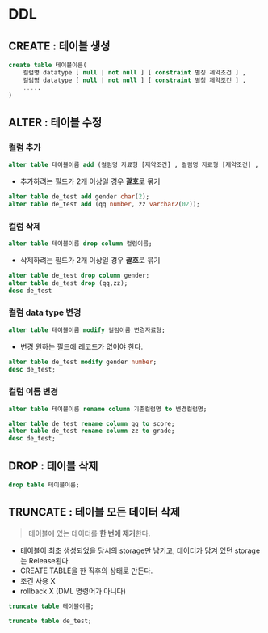 # DDL

## CREATE : 테이블 생성
```sql
create table 테이블이름(
	컬럼명 datatype [ null | not null ] [ constraint 별칭 제약조건 ] ,
	컬럼명 datatype [ null | not null ] [ constraint 별칭 제약조건 ] ,
	.....
)
```

## ALTER : 테이블 수정

### 컬럼 추가
```sql
alter table 테이블이름 add (컬럼명 자료형 [제약조건] , 컬럼명 자료형 [제약조건] , ....);
```
- 추가하려는 필드가 2개 이상일 경우 **괄호**로 묶기
```sql
alter table de_test add gender char(2);
alter table de_test add (qq number, zz varchar2(02)); 
```
### 컬럼 삭제
```sql
alter table 테이블이름 drop column 컬럼이름;
```
- 삭제하려는 필드가 2개 이상일 경우 **괄호**로 묶기
```sql
alter table de_test drop column gender;
alter table de_test drop (qq,zz);
desc de_test
```

### 컬럼 data type 변경
```sql
alter table 테이블이름 modify 컬럼이름 변경자료형;
```
- 변경 원하는 필드에 레코드가 없어야 한다.
 ```sql
alter table de_test modify gender number; 
desc de_test;
```

### 컬럼 이름 변경
```sql
alter table 테이블이름 rename column 기존컬럼명 to 변경컬럼명;
```
```sql
alter table de_test rename column qq to score;
alter table de_test rename column zz to grade;
desc de_test;
```

## DROP : 테이블 삭제
```sql
drop table 테이블이름;
```

## TRUNCATE : 테이블 모든 데이터 삭제
> 테이블에 있는 데이터를 **한 번에 제거**한다.
- 테이블이 최초 생성되었을 당시의 storage만 남기고, 데이터가 담겨 있던 storage는 Release된다. 
- CREATE TABLE을 한 직후의 상태로 만든다.
- 조건 사용 X
- rollback X (DML 명령어가 아니다)
```sql
truncate table 테이블이름;
```
```sql
truncate table de_test; 
```